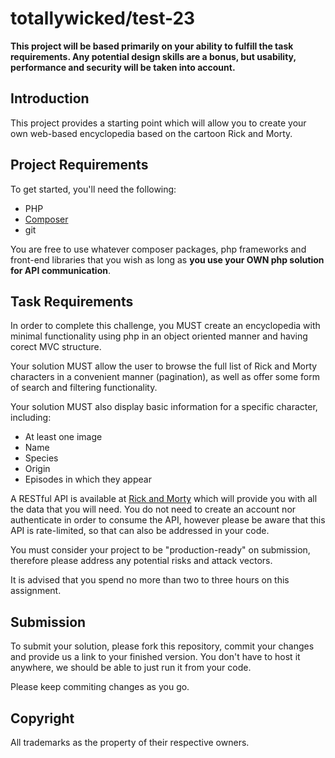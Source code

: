 # totallywicked/test-23

**This project will be based primarily on your ability to fulfill the task 
requirements. Any potential design skills are a bonus, but usability, 
performance and security will be taken into account.**

## Introduction
This project provides a starting point which will allow you to create your own 
web-based encyclopedia based on the cartoon Rick and Morty.

## Project Requirements
To get started, you'll need the following:

 - PHP
 - [Composer](https://getcomposer.org/)
 - git
 
 You are free to use whatever composer packages, php frameworks and front-end libraries that you 
 wish as long as **you use your OWN php solution for API communication**.

## Task Requirements
In order to complete this challenge, you MUST create an encyclopedia with minimal 
functionality using php in an object oriented manner and having corect MVC structure.

Your solution MUST allow the user to browse the full list of Rick and Morty characters 
in a convenient manner (pagination), as well as offer some form of search and filtering functionality. 

Your solution MUST also display basic information for a specific character, including:

 - At least one image
 - Name
 - Species
 - Origin
 - Episodes in which they appear
 
A RESTful API is available at [Rick and Morty](https://rickandmortyapi.com/) 
which will provide you with all the data that you will need. You do not need 
to create an account nor authenticate in order to consume the API, however please 
be aware that this API is rate-limited, so that can also be addressed in your code.

You must consider your project to be "production-ready" on submission, therefore please 
address any potential risks and attack vectors.
 
It is advised that you spend no more than two to three hours on this assignment.
 
## Submission
To submit your solution, please fork this repository, commit your changes and provide us a link 
to your finished version. You don't have to host it anywhere, we should be 
able to just run it from your code.

Please keep commiting changes as you go.

## Copyright
All trademarks as the property of their respective owners.

